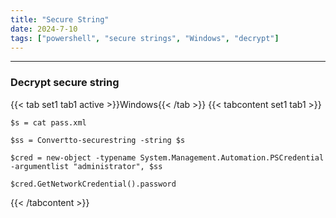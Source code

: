 ```yaml
---
title: "Secure String"
date: 2024-7-10
tags: ["powershell", "secure strings", "Windows", "decrypt"]
---
```


---
### Decrypt secure string

{{< tab set1 tab1 active >}}Windows{{< /tab >}}
{{< tabcontent set1 tab1 >}}

<div>

```powerhsell
$s = cat pass.xml
```

```powerhsell
$ss = Convertto-securestring -string $s
```

```powerhsell
$cred = new-object -typename System.Management.Automation.PSCredential -argumentlist "administrator", $ss
```

```powerhsell
$cred.GetNetworkCredential().password
```

</div>

{{< /tabcontent >}}

<br>
